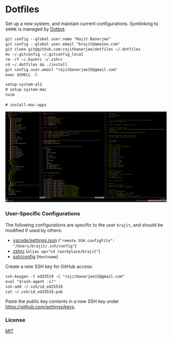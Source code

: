 # Dotfiles

Set up a new system, and maintain current configurations. Symlinking to `$HOME` is managed by [Dotbot][dotbot].

```shell
git config --global user.name "Rajit Banerjee"
git config --global user.email "brajit@amazon.com"
git clone git@github.com:rajitbanerjee/dotfiles ~/.dotfiles
mv ~/.gitconfig ~/.gitconfig_local
rm -rf ~/.bashrc ~/.zshrc
cd ~/.dotfiles && ./install
git config user.email "rajitbanerjee15@gmail.com"
exec $SHELL -l
```

```shell
setup-system-al2
# setup-system-mac
nvim

# install-mac-apps
```

![nvim](./assets/images/nvim.png)

### User-Specific Configurations

The following configurations are specific to the user `brajit`, and should be modified if used by others:

- [vscode/settings.json](./config/vscode/settings.json) (`"remote.SSH.configFile": "/Users/brajit/.ssh/config"`)
- [zshrc](./config/shell/zshrc) (`alias wp="cd /workplace/brajit"`)
- [ssh/config](./config/ssh/config) (`Hostname`)

Create a new SSH key for GitHub access:

```shell
ssh-keygen -t ed25519 -C "rajitbanerjee15@gmail.com"
eval "$(ssh-agent -s)"
ssh-add ~/.ssh/id_ed25519
cat ~/.ssh/id_ed25519.pub
```

Paste the public key contents in a new SSH key under https://github.com/settings/keys.

### License

[MIT][license]

[dotbot]: https://github.com/anishathalye/dotbot
[license]: LICENSE
